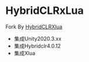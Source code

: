 # HybridCLRxLua
Fork By [HybridCLRXlua]("https://gitee.com/ldr123/HybridCLRXlua")
- 集成Unity2020.3.xx
- 集成Hybridclr4.0.12
- 集成Xlua
